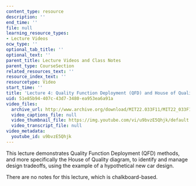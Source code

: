 ```yaml
---
content_type: resource
description: ''
end_time: ''
file: null
learning_resource_types:
- Lecture Videos
ocw_type: ''
optional_tab_title: ''
optional_text: ''
parent_title: Lecture Videos and Class Notes
parent_type: CourseSection
related_resources_text: ''
resource_index_text: ''
resourcetype: Video
start_time: ''
title: 'Lecture 4: Quality Function Deployment (QFD) and House of Quality'
uid: 51e85b94-407c-43d7-3480-ea953ea6a91a
video_files:
  archive_url: http://www.archive.org/download/MIT22.033F11/MIT22_033F11_lec04_300k.mp4
  video_captions_file: null
  video_thumbnail_file: https://img.youtube.com/vi/u9bvzE5Qhjk/default.jpg
  video_transcript_file: null
video_metadata:
  youtube_id: u9bvzE5Qhjk
---
```


This lecture demonstrates Quality Function Deployment (QFD) methods, and more specifically the House of Quality diagram, to identify and manage design tradeoffs, using the example of a hypothetical new car design.

There are no notes for this lecture, which is chalkboard-based.



